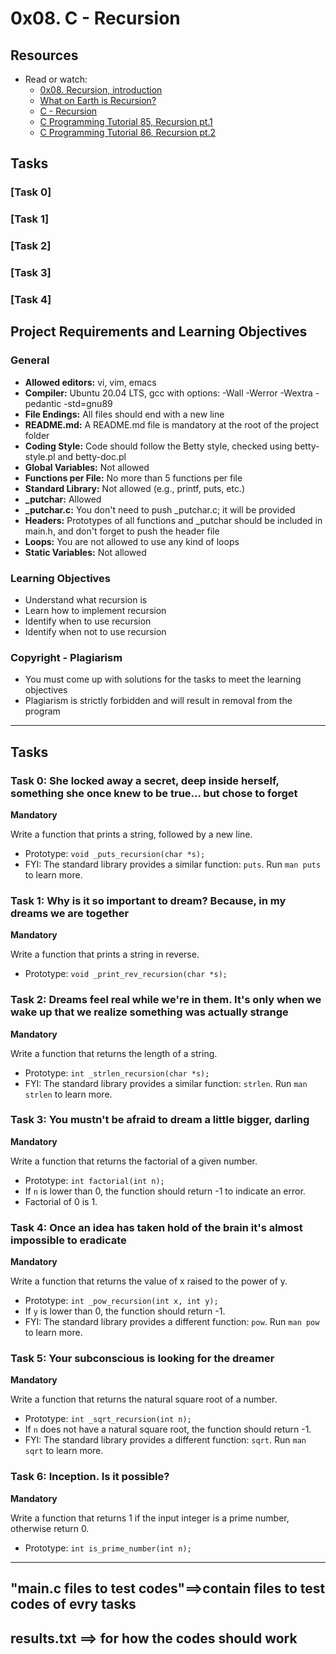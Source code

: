 # 0x08. C - Recursion

## Resources

- Read or watch:
  - [0x08. Recursion, introduction](https://alx-intranet.hbtn.io/rltoken/XAgxh_Fs0BNWMziT4eLpTg)
  - [What on Earth is Recursion?](https://alx-intranet.hbtn.io/rltoken/eV9MEryXYCJ0y-j2_vdoeA)
  - [C - Recursion](https://alx-intranet.hbtn.io/rltoken/WkKrKzHzkSRRtuu5io2O7A)
  - [C Programming Tutorial 85, Recursion pt.1](https://alx-intranet.hbtn.io/rltoken/0xplkxwda-YgkGIL-TUHPQ)
  - [C Programming Tutorial 86, Recursion pt.2](https://alx-intranet.hbtn.io/rltoken/PluKIs2CtIKqWRjUPaXa0A)

## Tasks

### [Task 0]

### [Task 1]

### [Task 2]

### [Task 3]

### [Task 4]

## Project Requirements and Learning Objectives

### General

- **Allowed editors:** vi, vim, emacs
- **Compiler:** Ubuntu 20.04 LTS, gcc with options: -Wall -Werror -Wextra -pedantic -std=gnu89
- **File Endings:** All files should end with a new line
- **README.md:** A README.md file is mandatory at the root of the project folder
- **Coding Style:** Code should follow the Betty style, checked using betty-style.pl and betty-doc.pl
- **Global Variables:** Not allowed
- **Functions per File:** No more than 5 functions per file
- **Standard Library:** Not allowed (e.g., printf, puts, etc.)
- **_putchar:** Allowed
- **_putchar.c:** You don't need to push _putchar.c; it will be provided
- **Headers:** Prototypes of all functions and _putchar should be included in main.h, and don't forget to push the header file
- **Loops:** You are not allowed to use any kind of loops
- **Static Variables:** Not allowed

### Learning Objectives

- Understand what recursion is
- Learn how to implement recursion
- Identify when to use recursion
- Identify when not to use recursion

### Copyright - Plagiarism

- You must come up with solutions for the tasks to meet the learning objectives
- Plagiarism is strictly forbidden and will result in removal from the program
----------------------------------------------------------------------------------------------------------------------------------------

## Tasks

### Task 0: She locked away a secret, deep inside herself, something she once knew to be true... but chose to forget
**Mandatory**

Write a function that prints a string, followed by a new line.

- Prototype: `void _puts_recursion(char *s);`
- FYI: The standard library provides a similar function: `puts`. Run `man puts` to learn more.

### Task 1: Why is it so important to dream? Because, in my dreams we are together
**Mandatory**

Write a function that prints a string in reverse.

- Prototype: `void _print_rev_recursion(char *s);`

### Task 2: Dreams feel real while we're in them. It's only when we wake up that we realize something was actually strange
**Mandatory**

Write a function that returns the length of a string.

- Prototype: `int _strlen_recursion(char *s);`
- FYI: The standard library provides a similar function: `strlen`. Run `man strlen` to learn more.

### Task 3: You mustn't be afraid to dream a little bigger, darling
**Mandatory**

Write a function that returns the factorial of a given number.

- Prototype: `int factorial(int n);`
- If `n` is lower than 0, the function should return -1 to indicate an error.
- Factorial of 0 is 1.

### Task 4: Once an idea has taken hold of the brain it's almost impossible to eradicate
**Mandatory**

Write a function that returns the value of x raised to the power of y.

- Prototype: `int _pow_recursion(int x, int y);`
- If `y` is lower than 0, the function should return -1.
- FYI: The standard library provides a different function: `pow`. Run `man pow` to learn more.

### Task 5: Your subconscious is looking for the dreamer
**Mandatory**

Write a function that returns the natural square root of a number.

- Prototype: `int _sqrt_recursion(int n);`
- If `n` does not have a natural square root, the function should return -1.
- FYI: The standard library provides a different function: `sqrt`. Run `man sqrt` to learn more.

### Task 6: Inception. Is it possible?
**Mandatory**

Write a function that returns 1 if the input integer is a prime number, otherwise return 0.

- Prototype: `int is_prime_number(int n);`
---------------------------------------------------------------------------------------------
## "main.c files to test codes"==>contain files to test codes of evry tasks
## results.txt ==> for how the codes should work 
